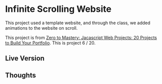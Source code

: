 # Infinite Scrolling Website

This project used a template website, and through the class, we added animations to the website on scroll.

This project is from [Zero to Mastery: Jacascript Web Projects: 20 Projects to Build Your Portfolio](https://academy.zerotomastery.io/p/javascript-projects).
This is project 6 / 20.

## Live Version

## Thoughts
